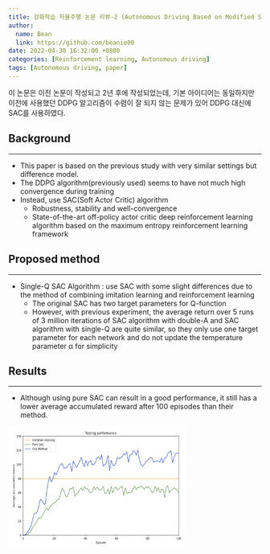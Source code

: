 ```yaml
---
title: 강화학습 자율주행 논문 리뷰-2 (Autonomous Driving Based on Modified SAC Algotirhm through Imitation Learning Pre-training)
author:
  name: Bean
  link: https://github.com/beanie00
date: 2022-04-30 16:32:00 +0800
categories: [Reinforcement learning, Autonomous driving]
tags: [Autonomous driving, paper]
---
```



이 논문은 이전 논문이 작성되고 2년 후에 작성되었는데, 기본 아이디어는 동일하지만 이전에 사용했던 DDPG 알고리즘이 수렴이 잘 되지 않는 문제가 있어 DDPG 대신에 SAC를 사용하였다.

## Background
---

* This paper is based on the previous study with very similar settings but difference
model.
* The DDPG algorithm(previously used) seems to have not much high convergence
during training
* Instead, use SAC(Soft Actor Critic) algorithm
  * Robustness, stability and well-convergence
  * State-of-the-art off-policy actor critic deep reinforcement learning algorithm based on the maximum entropy reinforcement learning framework

## Proposed method
---

* Single-Q SAC Algorithm : use SAC with some slight differences due to the method of combining imitation learning and reinforcement learning
  * The original SAC has two target parameters for Q-function
  * However, with previous experiment, the average return over 5 runs of 3 million iterations of SAC algorithm with double-A and SAC algorithm with single-Q are quite similar, so they only use one target parameter for each network and do not update the temperature parameter α for simplicity

## Results
---
* Although using pure SAC can result in a good performance, it still has a lower
average accumulated reward after 100 episodes than their method.
<div style="text-align: left">
  <img src="/assets/img/post_images/sc3.png" width="70%"/>
</div>